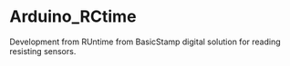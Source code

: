 Arduino_RCtime
==============
Development from RUntime from BasicStamp digital solution for reading resisting sensors.
